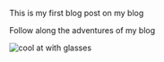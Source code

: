 This is my first blog post on my blog 

Follow along the adventures of my blog 

<img src="/blog/images/cat.jpeg" alt="cool at with glasses">

